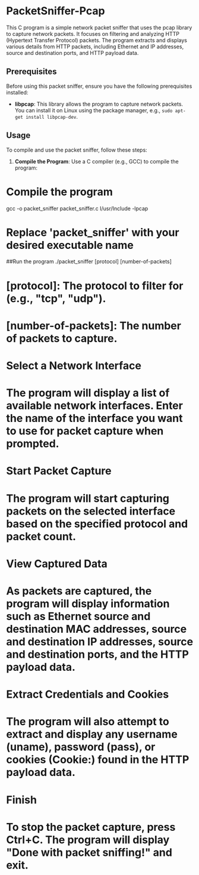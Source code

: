 # PacketSniffer-Pcap
This C program is a simple network packet sniffer that uses the pcap library to capture network packets. It focuses on filtering and analyzing HTTP (Hypertext Transfer Protocol) packets. The program extracts and displays various details from HTTP packets, including Ethernet and IP addresses, source and destination ports, and HTTP payload data.
## Prerequisites

Before using this packet sniffer, ensure you have the following prerequisites installed:

- **libpcap**: This library allows the program to capture network packets. You can install it on Linux using the package manager, e.g., `sudo apt-get install libpcap-dev`.

## Usage

To compile and use the packet sniffer, follow these steps:

1. **Compile the Program**: Use a C compiler (e.g., GCC) to compile the program:


# Compile the program
gcc -o packet_sniffer packet_sniffer.c I/usr/Include -lpcap
# Replace 'packet_sniffer' with your desired executable name

##Run the program
./packet_sniffer [protocol] [number-of-packets]
# [protocol]: The protocol to filter for (e.g., "tcp", "udp").
# [number-of-packets]: The number of packets to capture.

# Select a Network Interface
# The program will display a list of available network interfaces. Enter the name of the interface you want to use for packet capture when prompted.

# Start Packet Capture
# The program will start capturing packets on the selected interface based on the specified protocol and packet count.

# View Captured Data
# As packets are captured, the program will display information such as Ethernet source and destination MAC addresses, source and destination IP addresses, source and destination ports, and the HTTP payload data.

# Extract Credentials and Cookies
# The program will also attempt to extract and display any username (uname), password (pass), or cookies (Cookie:) found in the HTTP payload data.

# Finish
# To stop the packet capture, press Ctrl+C. The program will display "Done with packet sniffing!" and exit.

